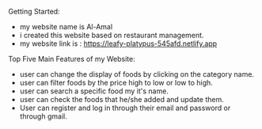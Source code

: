 Getting Started: 
- my website name is Al-Amal 
- i created this website based on restaurant management.
- my website link is : https://leafy-platypus-545afd.netlify.app

Top Five Main Features of my Website:
- user can change the display of foods by clicking on the category name.
- user can filter foods by the price high to low or low to high.
- user can search a specific food my it's name.
- user can check the foods that he/she added and update them.
- User can register and log in through their email and password or through gmail.

